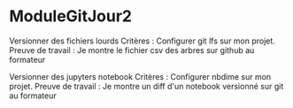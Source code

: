 # ModuleGitJour2



Versionner des fichiers lourds
Critères : Configurer git lfs sur mon projet.
Preuve de travail : Je montre le fichier csv des arbres sur github au formateur


Versionner des jupyters notebook
Critères : Configurer nbdime sur mon projet.
Preuve de travail : Je montre un diff d'un notebook versionné sur git au formateur
